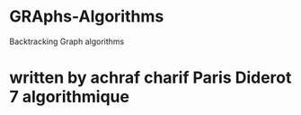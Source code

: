 # GRAphs-Algorithms

Backtracking
Graph algorithms

 # written by achraf charif Paris Diderot 7 algorithmique #
